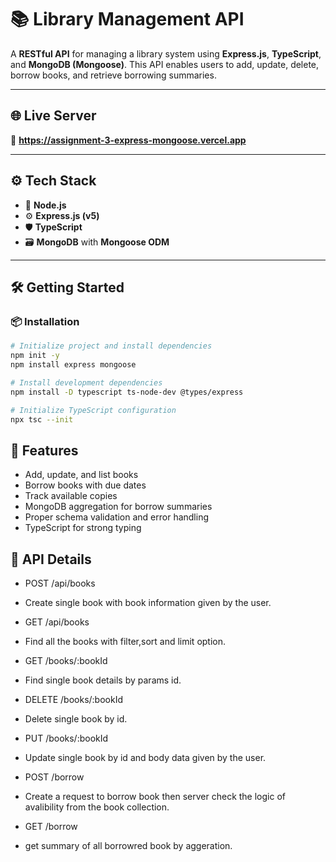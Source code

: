 # 📚 Library Management API

A **RESTful API** for managing a library system using **Express.js**, **TypeScript**, and **MongoDB (Mongoose)**. This API enables users to add, update, delete, borrow books, and retrieve borrowing summaries.

---

## 🌐 Live Server

🔗 **https://assignment-3-express-mongoose.vercel.app**

---

## ⚙️ Tech Stack

- 🚀 **Node.js**
- ⚙️ **Express.js (v5)**
- 🛡️ **TypeScript**
- 🗃️ **MongoDB** with **Mongoose ODM**

---

## 🛠️ Getting Started

### 📦 Installation

```bash
# Initialize project and install dependencies
npm init -y
npm install express mongoose

# Install development dependencies
npm install -D typescript ts-node-dev @types/express

# Initialize TypeScript configuration
npx tsc --init
```


## 🚀 Features

- Add, update, and list books
- Borrow books with due dates
- Track available copies
- MongoDB aggregation for borrow summaries
- Proper schema validation and error handling
- TypeScript for strong typing


## 🚀 API Details

- POST /api/books
* Create single book with book information given by the user.

- GET /api/books 
* Find all the books with filter,sort and limit option. 

- GET /books/:bookId
* Find single book details by params id.

- DELETE /books/:bookId
* Delete single book by id.

- PUT /books/:bookId 
* Update single book by id and body data given by the user.

- POST /borrow 
* Create a request to borrow book then server check the logic of avalibility from the book collection.

- GET /borrow 
* get summary of all borrowred book by aggeration.